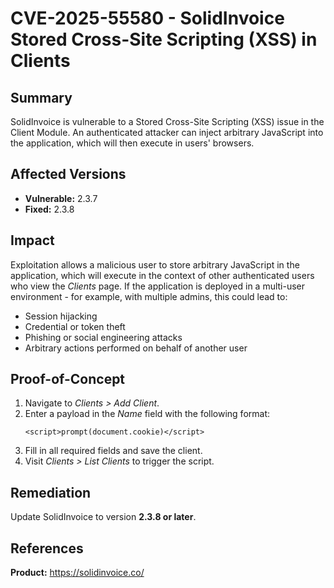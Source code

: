 # CVE-2025-55580 - SolidInvoice Stored Cross-Site Scripting (XSS) in Clients

## Summary
SolidInvoice is vulnerable to a Stored Cross-Site Scripting (XSS) issue in the Client Module. An authenticated attacker can inject arbitrary JavaScript into the application, which will then execute in users' browsers.
## Affected Versions
* **Vulnerable:** 2.3.7
* **Fixed:** 2.3.8

## Impact
Exploitation allows a malicious user to store arbitrary JavaScript in the application, which will execute in the context of other authenticated users who view the *Clients* page. If the application is deployed in a multi-user environment - for example, with multiple admins, this could lead to:
* Session hijacking
* Credential or token theft
* Phishing or social engineering attacks
* Arbitrary actions performed on behalf of another user

## Proof-of-Concept
1. Navigate to *Clients > Add Client*.
2. Enter a payload in the *Name* field with the following format:
   ```
   <script>prompt(document.cookie)</script>
   ```
3. Fill in all required fields and save the client.
4. Visit *Clients > List Clients* to trigger the script.

## Remediation
Update SolidInvoice to version **2.3.8 or later**.

## References
**Product:** https://solidinvoice.co/
